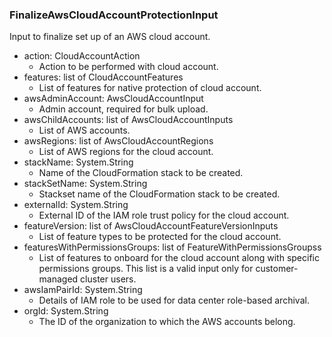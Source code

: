 ### FinalizeAwsCloudAccountProtectionInput
Input to finalize set up of an AWS cloud account.

- action: CloudAccountAction
  - Action to be performed with cloud account.
- features: list of CloudAccountFeatures
  - List of features for native protection of cloud account.
- awsAdminAccount: AwsCloudAccountInput
  - Admin account, required for bulk upload.
- awsChildAccounts: list of AwsCloudAccountInputs
  - List of AWS accounts.
- awsRegions: list of AwsCloudAccountRegions
  - List of AWS regions for the cloud account.
- stackName: System.String
  - Name of the CloudFormation stack to be created.
- stackSetName: System.String
  - Stackset name of the CloudFormation stack to be created.
- externalId: System.String
  - External ID of the IAM role trust policy for the cloud account.
- featureVersion: list of AwsCloudAccountFeatureVersionInputs
  - List of feature types to be protected for the cloud account.
- featuresWithPermissionsGroups: list of FeatureWithPermissionsGroupss
  - List of features to onboard for the cloud account along with specific permissions groups. This list is a valid input only for customer-managed cluster users.
- awsIamPairId: System.String
  - Details of IAM role to be used for data center role-based archival.
- orgId: System.String
  - The ID of the organization to which the AWS accounts belong.

